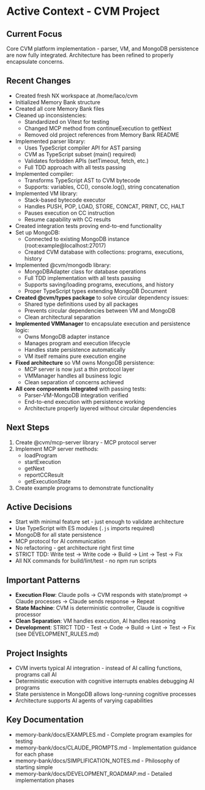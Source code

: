 # Active Context - CVM Project

## Current Focus
Core CVM platform implementation - parser, VM, and MongoDB persistence are now fully integrated. Architecture has been refined to properly encapsulate concerns.

## Recent Changes
- Created fresh NX workspace at /home/laco/cvm
- Initialized Memory Bank structure
- Created all core Memory Bank files
- Cleaned up inconsistencies:
  - Standardized on Vitest for testing
  - Changed MCP method from continueExecution to getNext
  - Removed old project references from Memory Bank README
- Implemented parser library:
  - Uses TypeScript compiler API for AST parsing
  - CVM as TypeScript subset (main() required)
  - Validates forbidden APIs (setTimeout, fetch, etc.)
  - Full TDD approach with all tests passing
- Implemented compiler:
  - Transforms TypeScript AST to CVM bytecode
  - Supports: variables, CC(), console.log(), string concatenation
- Implemented VM library:
  - Stack-based bytecode executor
  - Handles PUSH, POP, LOAD, STORE, CONCAT, PRINT, CC, HALT
  - Pauses execution on CC instruction
  - Resume capability with CC results
- Created integration tests proving end-to-end functionality
- Set up MongoDB:
  - Connected to existing MongoDB instance (root:example@localhost:27017)
  - Created CVM database with collections: programs, executions, history
- Implemented @cvm/mongodb library:
  - MongoDBAdapter class for database operations
  - Full TDD implementation with all tests passing
  - Supports saving/loading programs, executions, and history
  - Proper TypeScript types extending MongoDB Document
- **Created @cvm/types package** to solve circular dependency issues:
  - Shared type definitions used by all packages
  - Prevents circular dependencies between VM and MongoDB
  - Clean architectural separation
- **Implemented VMManager** to encapsulate execution and persistence logic:
  - Owns MongoDB adapter instance
  - Manages program and execution lifecycle
  - Handles state persistence automatically
  - VM itself remains pure execution engine
- **Fixed architecture** so VM owns MongoDB persistence:
  - MCP server is now just a thin protocol layer
  - VMManager handles all business logic
  - Clean separation of concerns achieved
- **All core components integrated** with passing tests:
  - Parser-VM-MongoDB integration verified
  - End-to-end execution with persistence working
  - Architecture properly layered without circular dependencies

## Next Steps
1. Create @cvm/mcp-server library - MCP protocol server
2. Implement MCP server methods:
   - loadProgram
   - startExecution
   - getNext
   - reportCCResult
   - getExecutionState
4. Create example programs to demonstrate functionality

## Active Decisions
- Start with minimal feature set - just enough to validate architecture
- Use TypeScript with ES modules (`.js` imports required)
- MongoDB for all state persistence
- MCP protocol for AI communication
- No refactoring - get architecture right first time
- STRICT TDD: Write test → Write code → Build → Lint → Test → Fix
- All NX commands for build/lint/test - no npm run scripts

## Important Patterns
- **Execution Flow**: Claude polls → CVM responds with state/prompt → Claude processes → Claude sends response → Repeat
- **State Machine**: CVM is deterministic controller, Claude is cognitive processor
- **Clean Separation**: VM handles execution, AI handles reasoning
- **Development**: STRICT TDD - Test → Code → Build → Lint → Test → Fix (see DEVELOPMENT_RULES.md)

## Project Insights
- CVM inverts typical AI integration - instead of AI calling functions, programs call AI
- Deterministic execution with cognitive interrupts enables debugging AI programs
- State persistence in MongoDB allows long-running cognitive processes
- Architecture supports AI agents of varying capabilities

## Key Documentation
- memory-bank/docs/EXAMPLES.md - Complete program examples for testing
- memory-bank/docs/CLAUDE_PROMPTS.md - Implementation guidance for each phase
- memory-bank/docs/SIMPLIFICATION_NOTES.md - Philosophy of starting simple
- memory-bank/docs/DEVELOPMENT_ROADMAP.md - Detailed implementation phases